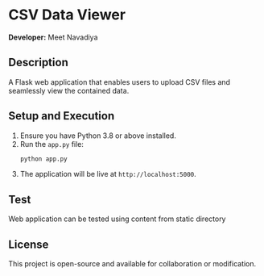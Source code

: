 
# CSV Data Viewer

**Developer:** Meet Navadiya

## Description
A Flask web application that enables users to upload CSV files and seamlessly view the contained data.

## Setup and Execution
1. Ensure you have Python 3.8 or above installed.
2. Run the `app.py` file:
   ```bash
   python app.py
   ```
3. The application will be live at `http://localhost:5000`.

## Test
Web application can be tested using content from static directory

## License
This project is open-source and available for collaboration or modification.

